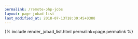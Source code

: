 ```yaml
---
permalink: /remote-php-jobs
layout: page-jobad-list
last_modified_at: 2018-07-13T18:39:45+0300
---
```

{% include render_jobad_list.html permalink=page.permalink %}
